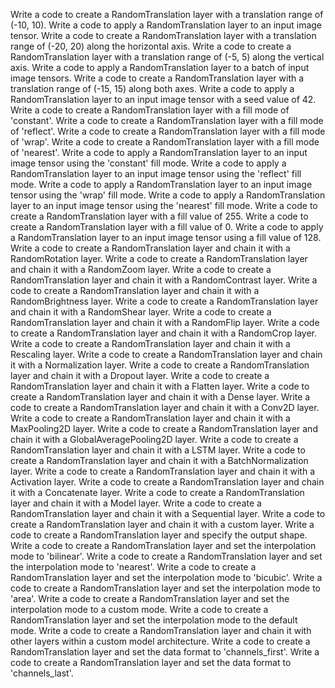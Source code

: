 Write a code to create a RandomTranslation layer with a translation range of (-10, 10).
Write a code to apply a RandomTranslation layer to an input image tensor.
Write a code to create a RandomTranslation layer with a translation range of (-20, 20) along the horizontal axis.
Write a code to create a RandomTranslation layer with a translation range of (-5, 5) along the vertical axis.
Write a code to apply a RandomTranslation layer to a batch of input image tensors.
Write a code to create a RandomTranslation layer with a translation range of (-15, 15) along both axes.
Write a code to apply a RandomTranslation layer to an input image tensor with a seed value of 42.
Write a code to create a RandomTranslation layer with a fill mode of 'constant'.
Write a code to create a RandomTranslation layer with a fill mode of 'reflect'.
Write a code to create a RandomTranslation layer with a fill mode of 'wrap'.
Write a code to create a RandomTranslation layer with a fill mode of 'nearest'.
Write a code to apply a RandomTranslation layer to an input image tensor using the 'constant' fill mode.
Write a code to apply a RandomTranslation layer to an input image tensor using the 'reflect' fill mode.
Write a code to apply a RandomTranslation layer to an input image tensor using the 'wrap' fill mode.
Write a code to apply a RandomTranslation layer to an input image tensor using the 'nearest' fill mode.
Write a code to create a RandomTranslation layer with a fill value of 255.
Write a code to create a RandomTranslation layer with a fill value of 0.
Write a code to apply a RandomTranslation layer to an input image tensor using a fill value of 128.
Write a code to create a RandomTranslation layer and chain it with a RandomRotation layer.
Write a code to create a RandomTranslation layer and chain it with a RandomZoom layer.
Write a code to create a RandomTranslation layer and chain it with a RandomContrast layer.
Write a code to create a RandomTranslation layer and chain it with a RandomBrightness layer.
Write a code to create a RandomTranslation layer and chain it with a RandomShear layer.
Write a code to create a RandomTranslation layer and chain it with a RandomFlip layer.
Write a code to create a RandomTranslation layer and chain it with a RandomCrop layer.
Write a code to create a RandomTranslation layer and chain it with a Rescaling layer.
Write a code to create a RandomTranslation layer and chain it with a Normalization layer.
Write a code to create a RandomTranslation layer and chain it with a Dropout layer.
Write a code to create a RandomTranslation layer and chain it with a Flatten layer.
Write a code to create a RandomTranslation layer and chain it with a Dense layer.
Write a code to create a RandomTranslation layer and chain it with a Conv2D layer.
Write a code to create a RandomTranslation layer and chain it with a MaxPooling2D layer.
Write a code to create a RandomTranslation layer and chain it with a GlobalAveragePooling2D layer.
Write a code to create a RandomTranslation layer and chain it with a LSTM layer.
Write a code to create a RandomTranslation layer and chain it with a BatchNormalization layer.
Write a code to create a RandomTranslation layer and chain it with a Activation layer.
Write a code to create a RandomTranslation layer and chain it with a Concatenate layer.
Write a code to create a RandomTranslation layer and chain it with a Model layer.
Write a code to create a RandomTranslation layer and chain it with a Sequential layer.
Write a code to create a RandomTranslation layer and chain it with a custom layer.
Write a code to create a RandomTranslation layer and specify the output shape.
Write a code to create a RandomTranslation layer and set the interpolation mode to 'bilinear'.
Write a code to create a RandomTranslation layer and set the interpolation mode to 'nearest'.
Write a code to create a RandomTranslation layer and set the interpolation mode to 'bicubic'.
Write a code to create a RandomTranslation layer and set the interpolation mode to 'area'.
Write a code to create a RandomTranslation layer and set the interpolation mode to a custom mode.
Write a code to create a RandomTranslation layer and set the interpolation mode to the default mode.
Write a code to create a RandomTranslation layer and chain it with other layers within a custom model architecture.
Write a code to create a RandomTranslation layer and set the data format to 'channels_first'.
Write a code to create a RandomTranslation layer and set the data format to 'channels_last'.